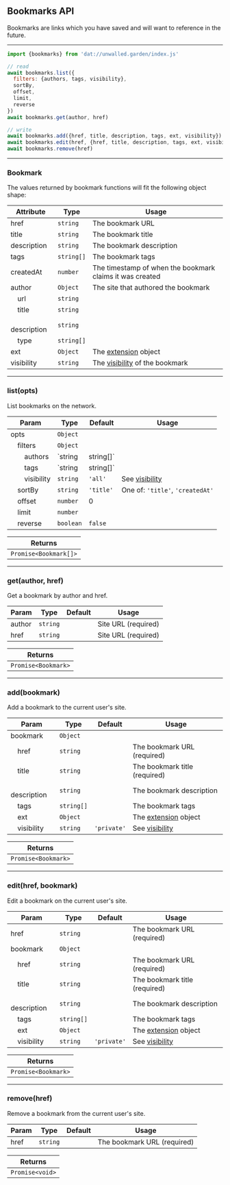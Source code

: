 ## Bookmarks API

Bookmarks are links which you have saved and will want to reference in the future.

---

```js
import {bookmarks} from 'dat://unwalled.garden/index.js'

// read
await bookmarks.list({
  filters: {authors, tags, visibility},
  sortBy,
  offset,
  limit,
  reverse
})
await bookmarks.get(author, href)

// write
await bookmarks.add({href, title, description, tags, ext, visibility})
await bookmarks.edit(href, {href, title, description, tags, ext, visibility})
await bookmarks.remove(href)
```

---

### Bookmark

The values returned by bookmark functions will fit the following object shape:

|Attribute|Type|Usage|
|-|-|-|
|href|`string`|The bookmark URL|
|title|`string`|The bookmark title|
|description|`string`|The bookmark description|
|tags|`string[]`|The bookmark tags|
|createdAt|`number`|The timestamp of when the bookmark claims it was created|
|author|`Object`|The site that authored the bookmark|
|&emsp;url|`string`||
|&emsp;title|`string`||
|&emsp;description|`string`||
|&emsp;type|`string[]`||
|ext|`Object`|The [extension](/docs/how-to-extend-schemas) object|
|visibility|`string`|The [visibility](/docs/common-fields#visibility) of the bookmark|

---

### list(opts)

List bookmarks on the network.

|Param|Type|Default|Usage|
|-|-|-|-|
|opts|`Object`|||
|&emsp;filters|`Object`|||
|&emsp;&emsp;authors|`string|string[]`||Site URLs|
|&emsp;&emsp;tags|`string|string[]`|||
|&emsp;&emsp;visibility|`string`|`'all'`|See [visibility](/docs/common-fields#visibility)|
|&emsp;sortBy|`string`|`'title'`|One of: `'title'`, `'createdAt'`|
|&emsp;offset|`number`|0||
|&emsp;limit|`number`|||
|&emsp;reverse|`boolean`|`false`||

|Returns|
|-|
|`Promise<Bookmark[]>`|

---

### get(author, href)

Get a bookmark by author and href.

|Param|Type|Default|Usage|
|-|-|-|-|
|author|`string`||Site URL (required)|
|href|`string`||Site URL (required)|

|Returns|
|-|
|`Promise<Bookmark>`|

---

### add(bookmark)

Add a bookmark to the current user's site.

|Param|Type|Default|Usage|
|-|-|-|-|
|bookmark|`Object`|||
|&emsp;href|`string`||The bookmark URL (required)|
|&emsp;title|`string`||The bookmark title (required)|
|&emsp;description|`string`||The bookmark description|
|&emsp;tags|`string[]`||The bookmark tags|
|&emsp;ext|`Object`||The [extension](/docs/how-to-extend-schemas) object|
|&emsp;visibility|`string`|`'private'`|See [visibility](/docs/common-fields#visibility)|

|Returns|
|-|
|`Promise<Bookmark>`|

---

### edit(href, bookmark)

Edit a bookmark on the current user's site.

|Param|Type|Default|Usage|
|-|-|-|-|
|href|`string`||The bookmark URL (required)|
|bookmark|`Object`|||
|&emsp;href|`string`||The bookmark URL (required)|
|&emsp;title|`string`||The bookmark title (required)|
|&emsp;description|`string`||The bookmark description|
|&emsp;tags|`string[]`||The bookmark tags|
|&emsp;ext|`Object`||The [extension](/docs/how-to-extend-schemas) object|
|&emsp;visibility|`string`|`'private'`|See [visibility](/docs/common-fields#visibility)|

|Returns|
|-|
|`Promise<Bookmark>`|

---

### remove(href)

Remove a bookmark from the current user's site.

|Param|Type|Default|Usage|
|-|-|-|-|
|href|`string`||The bookmark URL (required)|

|Returns|
|-|
|`Promise<void>`|